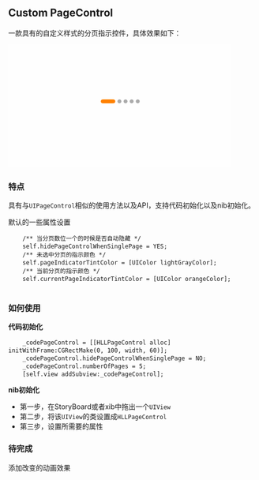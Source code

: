 ## Custom PageControl

一款具有的自定义样式的分页指示控件，具体效果如下：

![demo](demo.gif)

### 特点

具有与`UIPageControl`相似的使用方法以及API，支持代码初始化以及nib初始化。

默认的一些属性设置

```
	/** 当分页数位一个的时候是否自动隐藏 */
	self.hidePageControlWhenSinglePage = YES;
	/** 未选中分页的指示颜色 */    
    self.pageIndicatorTintColor = [UIColor lightGrayColor];
   	/** 当前分页的指示颜色 */
    self.currentPageIndicatorTintColor = [UIColor orangeColor];
    
```

### 如何使用

**代码初始化**

```
	_codePageControl = [[HLLPageControl alloc] initWithFrame:CGRectMake(0, 100, width, 60)];
    _codePageControl.hidePageControlWhenSinglePage = NO;
    _codePageControl.numberOfPages = 5;
    [self.view addSubview:_codePageControl];
```

**nib初始化**

* 第一步，在StoryBoard或者xib中拖出一个`UIView`
* 第二步，将该`UIView`的类设置成`HLLPageControl`
* 第三步，设置所需要的属性

### 待完成

添加改变的动画效果